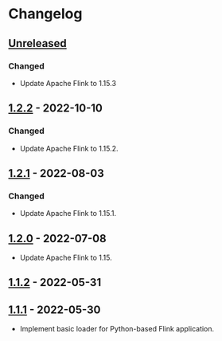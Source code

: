 # Changelog

## [Unreleased]

### Changed

-   Update Apache Flink to 1.15.3

## [1.2.2] - 2022-10-10

### Changed

-   Update Apache Flink to 1.15.2.

## [1.2.1] - 2022-08-03

### Changed

-   Update Apache Flink to 1.15.1.

## [1.2.0] - 2022-07-08

-   Update Apache Flink to 1.15.

## [1.1.2] - 2022-05-31

## [1.1.1] - 2022-05-30

-   Implement basic loader for Python-based Flink application.

[Unreleased]: https://github.com/getindata/flink-python-loader/compare/1.2.2...HEAD

[1.2.2]: https://github.com/getindata/flink-python-loader/compare/1.2.1...1.2.2

[1.2.1]: https://github.com/getindata/flink-python-loader/compare/1.2.0...1.2.1

[1.2.0]: https://github.com/getindata/flink-python-loader/compare/1.1.2...1.2.0

[1.1.2]: https://github.com/getindata/flink-python-loader/compare/1.1.1...1.1.2

[1.1.1]: https://github.com/getindata/flink-python-loader/compare/3d96f04aa22f3dc297da5e4be507bfc8b4963d27...1.1.1
